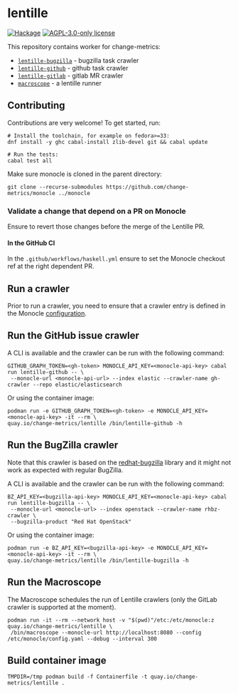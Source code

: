 # lentille

[![Hackage](https://img.shields.io/hackage/v/lentille.svg?logo=haskell)](https://hackage.haskell.org/package/lentille)
[![AGPL-3.0-only license](https://img.shields.io/badge/license-AGPL--3.0--only-blue.svg)](LICENSE)

This repository contains worker for change-metrics:

- [`lentille-bugzilla`](./lentille-bugzilla) - bugzilla task crawler
- [`lentille-github`](./lentille-bugzilla) - github task crawler
- [`lentille-gitlab`](./lentille-bugzilla) - gitlab MR crawler
- [`macroscope`](./macroscope) - a lentille runner

## Contributing

Contributions are very welcome!
To get started, run:

```ShellSession
# Install the toolchain, for example on fedora>=33:
dnf install -y ghc cabal-install zlib-devel git && cabal update

# Run the tests:
cabal test all
```

Make sure monocle is cloned in the parent directory:

```ShellSession
git clone --recurse-submodules https://github.com/change-metrics/monocle ../monocle
```

### Validate a change that depend on a PR on Monocle

Ensure to revert those changes before the merge of the Lentille PR.

#### In the GitHub CI

In the `.github/workflows/haskell.yml` ensure to set the Monocle checkout ref at the
right dependent PR.

## Run a crawler

Prior to run a crawler, you need to ensure that a crawler entry is defined in the Monocle
[configuration](https://github.com/change-metrics/monocle#connect-a-tasks-tracker-crawler).

## Run the GitHub issue crawler

A CLI is available and the crawler can be run with the following command:

```ShellSession
GITHUB_GRAPH_TOKEN=<gh-token> MONOCLE_API_KEY=<monocle-api-key> cabal run lentille-github -- \
 --monocle-url <monocle-api-url> --index elastic --crawler-name gh-crawler --repo elastic/elasticsearch
```

Or using the container image:

```ShellSession
podman run -e GITHUB_GRAPH_TOKEN=<gh-token> -e MONOCLE_API_KEY=<monocle-api-key> -it --rm \
quay.io/change-metrics/lentille /bin/lentille-github -h
```

## Run the BugZilla crawler

Note that this crawler is based on the [redhat-bugzilla](https://hackage.haskell.org/package/bugzilla-redhat)
library and it might not work as expected with regular BugZilla.

A CLI is available and the crawler can be run with the following command:

```ShellSession
BZ_API_KEY=<bugzilla-api-key> MONOCLE_API_KEY=<monocle-api-key> cabal run lentille-bugzilla -- \
 --monocle-url <monocle-url> --index openstack --crawler-name rhbz-crawler \
 --bugzilla-product "Red Hat OpenStack"
```

Or using the container image:

```ShellSession
podman run -e BZ_API_KEY=<bugzilla-api-key> -e MONOCLE_API_KEY=<monocle-api-key> -it --rm \
quay.io/change-metrics/lentille /bin/lentille-bugzilla -h
```

## Run the Macroscope

The Macroscope schedules the run of Lentille crawlers (only the GitLab crawler is supported at the moment).

```ShellSession
podman run -it --rm --network host -v "$(pwd)"/etc:/etc/monocle:z quay.io/change-metrics/lentille \
 /bin/macroscope --monocle-url http://localhost:8080 --config /etc/monocle/config.yaml --debug --interval 300
```

## Build container image

```ShellSession
TMPDIR=/tmp podman build -f Containerfile -t quay.io/change-metrics/lentille .
```
